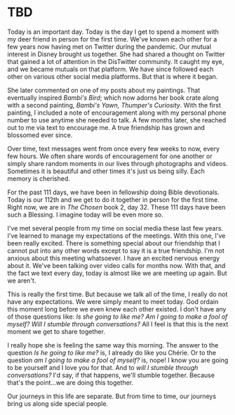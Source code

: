 # TBD

Today is an important day. Today is the day I get to spend a moment with my deer friend in person for the first time. We've known each other for a few years now having met on Twitter during the pandemic. Our mutual interest in Disney brought us together. She had shared a thought on Twitter that gained a lot of attention in the DisTwitter community. It caught my eye, and we became mutuals on that platform. We have since followed each other on various other social media platforms. But that is where it began.

She later commented on one of my posts about my paintings. That eventually inspired *Bambi's Bird*; which now adorns her book crate along with a second painting, *Bambi's Yawn, Thumper's Curiosity*. With the first painting, I included a note of encouragement along with my personal phone number to use anytime she needed to talk. A few months later, she reached out to me via text to encourage me. A true friendship has grown and blossomed ever since.

Over time, text messages went from once every few weeks to now, every few hours. We often share words of encouragement for one another or simply share random moments in our lives through photographs and videos. Sometimes it is beautiful and other times it's just us being silly. Each memory is cherished.

For the past 111 days, we have been in fellowship doing Bible devotionals. Today is our 112th and we get to do it together in person for the first time. Right now, we are in *The Chosen* book 2, day 32. These 111 days have been such a Blessing. I imagine today will be even more so.

I've met several people from my time on social media these last few years. I've learned to manage my expectations of the meetings. With this one, I've been really excited. There is something special about our friendship that I cannot put into any other words except to say it is a true friendship. I'm not anxious about this meeting whatsoever. I have an excited nervous energy about it. We've been talking over video calls for months now. With that, and the fact we text every day, today is almost like we are meeting up again. But we aren't.

This is really the first time. But because we talk all of the time, I really do not have any expectations. We were simply meant to meet today. God ordain this moment long before we even knew each other existed. I don't have any of those questions like: *Is she going to like me?* *Am I going to make a fool of myself?* *Will I stumble through conversations?* All I feel is that this is the next moment we get to share together.

I really hope she is feeling the same way this morning. The answer to the question *Is he going to like me?* is, I already do like you Chérie. Or to the question *am I going to make a fool of myself?* is, nope! I know you are going to be yourself and I love you for that. And to *will I stumble through conversations?* I'd say, if that happens, we'll stumble together. Because that's the point...we are doing this together.

Our journeys in this life are separate. But from time to time, our journeys bring us along side special people.